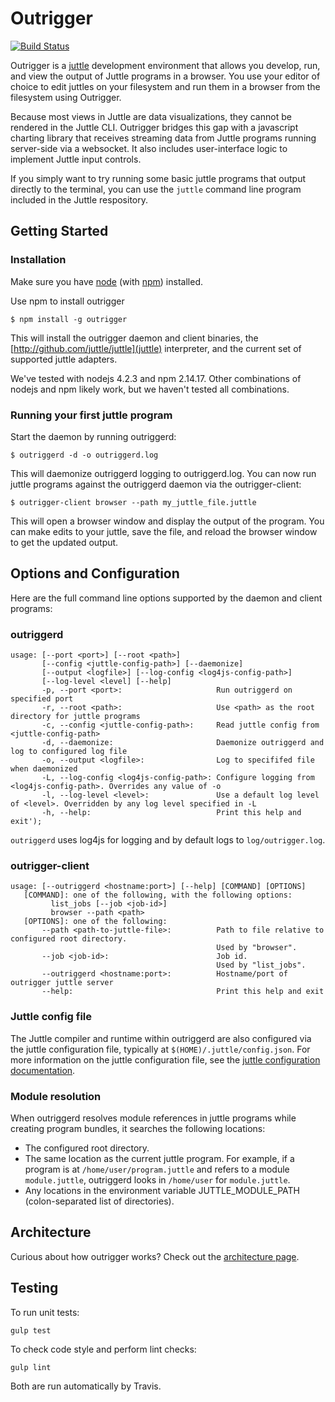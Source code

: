 # Outrigger

[![Build Status](https://travis-ci.org/juttle/outrigger.svg)](https://travis-ci.org/juttle/outrigger)

Outrigger is a [juttle](https://github.com/juttle/juttle) development environment that allows you develop, run, and view the output of Juttle programs in a browser.  You use your editor of choice to edit juttles on your
filesystem and run them in a browser from the filesystem using Outrigger.

Because most views in Juttle are data visualizations, they cannot
be rendered in the Juttle CLI.  Outrigger bridges this gap
with a javascript charting library that receives streaming data
from Juttle programs running server-side via a websocket.  It also includes
user-interface logic to implement Juttle input controls.

If you simply want to try running some basic juttle programs that output directly to the terminal, you can use the ``juttle`` command line program included in the Juttle respository.

## Getting Started

### Installation

Make sure you have [node](http://nodejs.org) (with [npm](http://npmjs.org)) installed.

Use npm to install outrigger
```
$ npm install -g outrigger
```

This will install the outrigger daemon and client binaries, the [http://github.com/juttle/juttle](juttle) interpreter, and the current set of supported juttle adapters.

We've tested with nodejs 4.2.3 and npm 2.14.17. Other combinations of nodejs and npm likely work, but we haven't tested all combinations.

### Running your first juttle program

Start the daemon by running outriggerd:
```
$ outriggerd -d -o outriggerd.log
```
This will daemonize outriggerd logging to outriggerd.log. You can now run juttle programs against the outriggerd daemon via the outrigger-client:
```
$ outrigger-client browser --path my_juttle_file.juttle
```
This will open a browser window and display the output of the program. You can make edits to your juttle, save the file, and reload the browser window to get the updated output.

## Options and Configuration

Here are the full command line options supported by the daemon and client programs:

### outriggerd

```
usage: [--port <port>] [--root <path>]
       [--config <juttle-config-path>] [--daemonize]
       [--output <logfile>] [--log-config <log4js-config-path>]
       [--log-level <level] [--help]
       -p, --port <port>:                     Run outriggerd on specified port
       -r, --root <path>:                     Use <path> as the root directory for juttle programs
       -c, --config <juttle-config-path>:     Read juttle config from <juttle-config-path>
       -d, --daemonize:                       Daemonize outriggerd and log to configured log file
       -o, --output <logfile>:                Log to specififed file when daemonized
       -L, --log-config <log4js-config-path>: Configure logging from <log4js-config-path>. Overrides any value of -o
       -l, --log-level <level>:               Use a default log level of <level>. Overridden by any log level specified in -L
       -h, --help:                            Print this help and exit');
```

``outriggerd`` uses log4js for logging and by default logs to ``log/outrigger.log``.

### outrigger-client

```
usage: [--outriggerd <hostname:port>] [--help] [COMMAND] [OPTIONS]
   [COMMAND]: one of the following, with the following options:
         list_jobs [--job <job-id>]
         browser --path <path>
   [OPTIONS]: one of the following:
       --path <path-to-juttle-file>:          Path to file relative to configured root directory.
                                              Used by "browser".
       --job <job-id>:                        Job id.
                                              Used by "list_jobs".
       --outriggerd <hostname:port>:          Hostname/port of outrigger juttle server
       --help:                                Print this help and exit
```

### Juttle config file

The Juttle compiler and runtime within outriggerd are also configured via the juttle configuration file, typically at ``$(HOME)/.juttle/config.json``. For more information on the juttle configuration file, see the [juttle configuration documentation](https://github.com/juttle/juttle/blob/master/docs/reference/cli.md#configuration).

### Module resolution

When outriggerd resolves module references in juttle programs while creating program bundles, it searches the following locations:
* The configured root directory.
* The same location as the current juttle program. For example, if a program is at ``/home/user/program.juttle`` and refers to a module ``module.juttle``, outriggerd looks in ``/home/user`` for ``module.juttle``.
* Any locations in the environment variable JUTTLE_MODULE_PATH (colon-separated list of directories).

## Architecture

Curious about how outrigger works? Check out the [architecture page](./docs/ARCHITECTURE.md).

## Testing

To run unit tests:

``gulp test``

To check code style and perform lint checks:

``gulp lint``

Both are run automatically by Travis.
